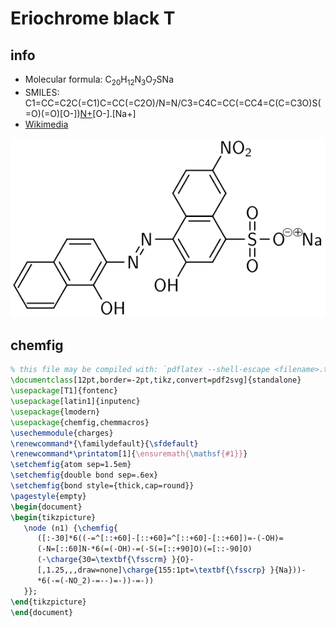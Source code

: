 # Eriochrome black T
<script type="application/ld+json">
{
  "@context":         "https://schema.org",
  "@type":            "MolecularEntity",
  "molecularFormula": "C20H12N3O7SNa",
  "smiles":           "C1=CC=C2C(=C1)C=CC(=C2O)/N=N/C3=C4C=CC(=CC4=C(C=C3O)S(=O)(=O)[O-])[N+](=O)[O-].[Na+]",
  "url":              "https://solarchemist.github.io/chemfig/EBT.html"
}
</script>

## info

* Molecular formula: C<sub>20</sub>H<sub>12</sub>N<sub>3</sub>O<sub>7</sub>SNa
* SMILES: C1=CC=C2C(=C1)C=CC(=C2O)/N=N/C3=C4C=CC(=CC4=C(C=C3O)S(=O)(=O)[O-])[N+](=O)[O-].[Na+]
* [Wikimedia](https://commons.wikimedia.org/wiki/File:Eriochrome_black_T.svg)

![Chemical structure formula](EBT.svg)


## chemfig

```latex
% this file may be compiled with: `pdflatex --shell-escape <filename>.tex`
\documentclass[12pt,border=-2pt,tikz,convert=pdf2svg]{standalone}
\usepackage[T1]{fontenc}
\usepackage[latin1]{inputenc}
\usepackage{lmodern}
\usepackage{chemfig,chemmacros}
\usechemmodule{charges}
\renewcommand*{\familydefault}{\sfdefault}
\renewcommand*\printatom[1]{\ensuremath{\mathsf{#1}}}
\setchemfig{atom sep=1.5em}
\setchemfig{double bond sep=.6ex}
\setchemfig{bond style={thick,cap=round}}
\pagestyle{empty}
\begin{document}
\begin{tikzpicture}
   \node (n1) {\chemfig{
      ([:-30]*6((-=^[::+60]-[::+60]=^[::+60]-[::+60])=-(-OH)=
      (-N=[::60]N-*6(=(-OH)-=(-S(=[::+90]O)(=[::-90]O)
      (-\charge{30=\textbf{\fsscrm} }{O}-
      [,1.25,,,draw=none]\charge{155:1pt=\textbf{\fsscrp} }{Na}))-
      *6(-=(-NO_2)-=--)=-))-=-))
   }};
\end{tikzpicture}
\end{document}
```
